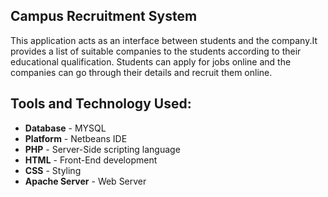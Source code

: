 ## Campus Recruitment System
This application acts as an interface between students and the company.It provides a list of suitable companies to the students according to their educational qualification. Students can apply for jobs online and the companies can go through their details and recruit them online.

## Tools and Technology Used:
* **Database** - MYSQL
* **Platform** - Netbeans IDE
* **PHP** - Server-Side scripting language
* **HTML** - Front-End development
* **CSS** - Styling
* **Apache Server** - Web Server
